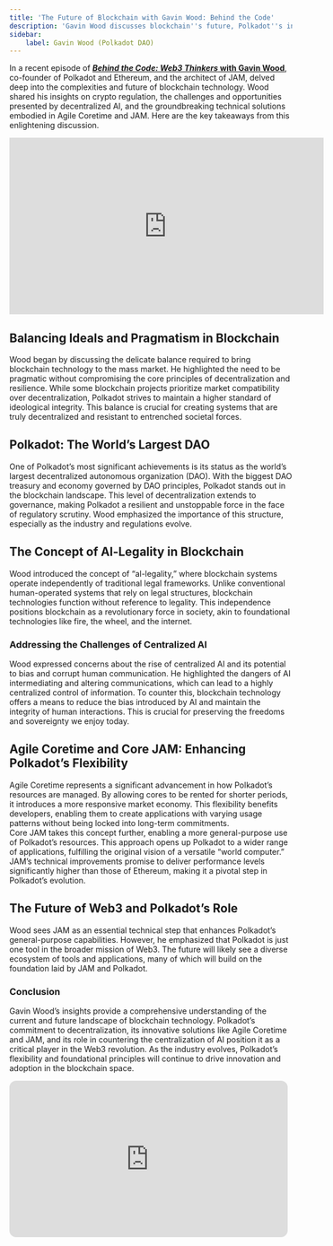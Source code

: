 ```yaml
---
title: 'The Future of Blockchain with Gavin Wood: Behind the Code'
description: 'Gavin Wood discusses blockchain''s future, Polkadot''s innovations, and solutions like Agile Coretime and JAM in Behind the Code: Web3 Thinkers.'
sidebar:
    label: Gavin Wood (Polkadot DAO)
---
```


 In a recent episode of [***Behind the Code: Web3 Thinkers* with Gavin Wood**](https://www.youtube.com/watch?v=spOeQl0Z_fw), co-founder of Polkadot and Ethereum, and the architect of JAM, delved deep into the complexities and future of blockchain technology. Wood shared his insights on crypto regulation, the challenges and opportunities presented by decentralized AI, and the groundbreaking technical solutions embodied in Agile Coretime and JAM. Here are the key takeaways from this enlightening discussion.

<iframe width="560" height="315" src="https://www.youtube.com/embed/spOeQl0Z_fw?si=GOLWqXmVVfaifGmX" title="YouTube video player" frameborder="0" allow="accelerometer; autoplay; clipboard-write; encrypted-media; gyroscope; picture-in-picture; web-share" referrerpolicy="strict-origin-when-cross-origin" allowfullscreen></iframe>

## Balancing Ideals and Pragmatism in Blockchain
Wood began by discussing the delicate balance required to bring blockchain technology to the mass market. He highlighted the need to be pragmatic without compromising the core principles of decentralization and resilience. While some blockchain projects prioritize market compatibility over decentralization, Polkadot strives to maintain a higher standard of ideological integrity. This balance is crucial for creating systems that are truly decentralized and resistant to entrenched societal forces.

## Polkadot: The World’s Largest DAO
One of Polkadot’s most significant achievements is its status as the world’s largest decentralized autonomous organization (DAO). With the biggest DAO treasury and economy governed by DAO principles, Polkadot stands out in the blockchain landscape. This level of decentralization extends to governance, making Polkadot a resilient and unstoppable force in the face of regulatory scrutiny. Wood emphasized the importance of this structure, especially as the industry and regulations evolve.

## The Concept of Al-Legality in Blockchain
Wood introduced the concept of “al-legality,” where blockchain systems operate independently of traditional legal frameworks. Unlike conventional human-operated systems that rely on legal structures, blockchain technologies function without reference to legality. This independence positions blockchain as a revolutionary force in society, akin to foundational technologies like fire, the wheel, and the internet.

### Addressing the Challenges of Centralized AI
Wood expressed concerns about the rise of centralized AI and its potential to bias and corrupt human communication. He highlighted the dangers of AI intermediating and altering communications, which can lead to a highly centralized control of information. To counter this, blockchain technology offers a means to reduce the bias introduced by AI and maintain the integrity of human interactions. This is crucial for preserving the freedoms and sovereignty we enjoy today.

## Agile Coretime and Core JAM: Enhancing Polkadot’s Flexibility
Agile Coretime represents a significant advancement in how Polkadot’s resources are managed. By allowing cores to be rented for shorter periods, it introduces a more responsive market economy. This flexibility benefits developers, enabling them to create applications with varying usage patterns without being locked into long-term commitments.  
Core JAM takes this concept further, enabling a more general-purpose use of Polkadot’s resources. This approach opens up Polkadot to a wider range of applications, fulfilling the original vision of a versatile “world computer.” JAM’s technical improvements promise to deliver performance levels significantly higher than those of Ethereum, making it a pivotal step in Polkadot’s evolution.

## The Future of Web3 and Polkadot’s Role
Wood sees JAM as an essential technical step that enhances Polkadot’s general-purpose capabilities. However, he emphasized that Polkadot is just one tool in the broader mission of Web3. The future will likely see a diverse ecosystem of tools and applications, many of which will build on the foundation laid by JAM and Polkadot.

### Conclusion

Gavin Wood’s insights provide a comprehensive understanding of the current and future landscape of blockchain technology. Polkadot’s commitment to decentralization, its innovative solutions like Agile Coretime and JAM, and its role in countering the centralization of AI position it as a critical player in the Web3 revolution. As the industry evolves, Polkadot’s flexibility and foundational principles will continue to drive innovation and adoption in the blockchain space.  

 <iframe allow="autoplay; clipboard-write; encrypted-media; fullscreen; picture-in-picture" allowfullscreen="" frameborder="0" height="279" loading="lazy" src="https://open.spotify.com/embed/episode/7hfD8hzxaExQCzl0c9N88q/video?utm_source=generator" style="border-radius:12px" width="496"></iframe>  
 